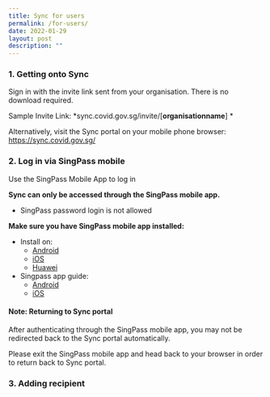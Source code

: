 ```yaml
---
title: Sync for users
permalink: /for-users/
date: 2022-01-29
layout: post
description: ""
---
```

### **1. Getting onto Sync**
Sign in with the invite link sent from your organisation. There is no download required.

Sample Invite Link:
*sync.covid.gov.sg/invite/[**organisationname**] *

Alternatively, visit the Sync portal on your mobile phone browser: 
https://sync.covid.gov.sg/

### **2. Log in via SingPass mobile**

Use the SingPass Mobile App to log in

**Sync can only be accessed through the SingPass mobile app.**
* SingPass password login is not allowed

**Make sure you have SingPass mobile app installed:**
* Install on: 
	* [Android](https://play.google.com/store/apps/details?id=sg.ndi.sp&hl=en-GB) 
	* [iOS](https://itunes.apple.com/us/app/singpass-mobile/id1340660807)
	* [Huawei](https://appgallery.huawei.com/#/app/C104129719)
* Singpass app guide:
	* [Android ](https://www.singpass.gov.sg/singpass/resources/pdf/Singpass_App_Android_Guide.pdf)
	* [iOS ](https://www.singpass.gov.sg/singpass/resources/pdf/Singpass_App_iOS_Guide.pdf)

#### **Note: Returning to Sync portal**
After authenticating through the SingPass mobile app, you may not be redirected back to the Sync portal automatically.

Please exit the SingPass mobile app and head back to your browser in order to return back to Sync portal.


### **3. Adding recipient**